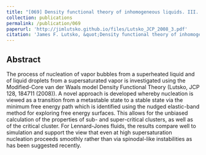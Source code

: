 ```yaml
---
title: "[069] Density functional theory of inhomogeneous liquids. III. Liquid-vapor nucleation"
collection: publications
permalink: /publication/069
paperurl: 'http://jimlutsko.github.io/files/Lutsko_JCP_2008_3.pdf'
citation: 'James F. Lutsko, &quot;Density functional theory of inhomogeneous liquids. III. Liquid-vapor nucleation&quot;, <i>J. of Chemical Physics</i>, <strong>129</strong>, 244501 (2008)'
---
```

Abstract
---
The process of nucleation of vapor bubbles from a superheated liquid and of liquid droplets from a supersaturated vapor is investigated using the Modified-Core van der Waals model Density Functional Theory (Lutsko, JCP 128, 184711 (2008)). A novel approach is developed whereby nucleation is viewed as a transition from a metastable state to a stable state via the minimum free energy path which is identified using the nudged elastic-band method for exploring free energy surfaces. This allows for the unbiased calculation of the properties of sub- and super-critical clusters, as well as of the critical cluster. For Lennard-Jones fluids, the results compare well to simulation and support the view that even at high supersaturation nucleation proceeds smoothly rather than via spinodal-like instabilities as has been suggested recently.
